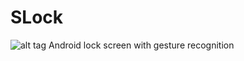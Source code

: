 # SLock
![alt tag](https://lh3.googleusercontent.com/-kXD2ft2HHtY/VlWRWgzwKUI/AAAAAAAAAYU/uN5f45ZYJ30/s920-Ic42/slock.png)
Android lock screen with gesture recognition


